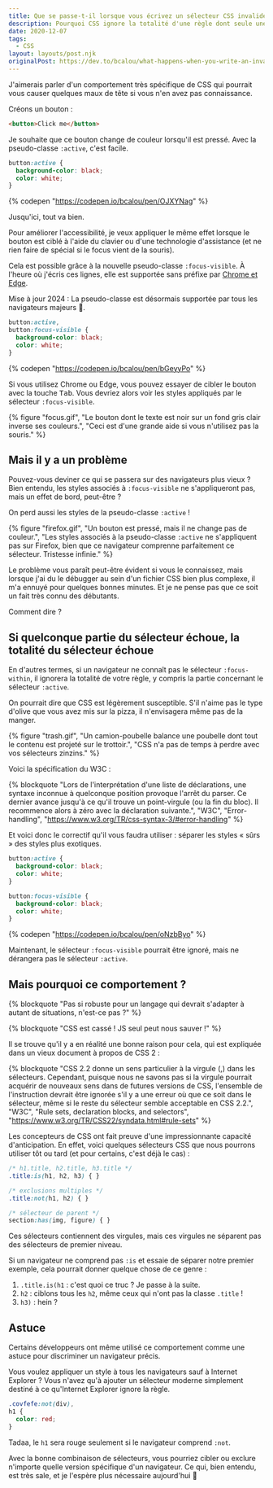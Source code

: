 ```yaml
---
title: Que se passe-t-il lorsque vous écrivez un sélecteur CSS invalide ?
description: Pourquoi CSS ignore la totalité d'une règle dont seule une partie est invalide, et comment éviter ce piège.
date: 2020-12-07
tags:
  - CSS
layout: layouts/post.njk
originalPost: https://dev.to/bcalou/what-happens-when-you-write-an-invalid-css-selector-bad-things-4734
---
```


J'aimerais parler d'un comportement très spécifique de CSS qui pourrait vous causer quelques maux de tête si vous n'en avez pas connaissance.

Créons un bouton :

```html
<button>Click me</button>
```

Je souhaite que ce bouton change de couleur lorsqu'il est pressé. Avec la pseudo-classe `:active`, c'est facile.

```css
button:active {
  background-color: black;
  color: white;
}
```

{% codepen "https://codepen.io/bcalou/pen/OJXYNag" %}

Jusqu'ici, tout va bien.

Pour améliorer l'accessibilité, je veux appliquer le même effet lorsque le bouton est ciblé à l'aide du clavier ou d'une technologie d'assistance (et ne rien faire de spécial si le focus vient de la souris).

Cela est possible grâce à la nouvelle pseudo-classe `:focus-visible`. À l'heure où j'écris ces lignes, elle est supportée sans préfixe par [Chrome et Edge](https://caniuse.com/?search=focus-visible).

<aside>Mise à jour 2024 : La pseudo-classe est désormais supportée par tous les navigateurs majeurs 🎉.</aside>

```css
button:active,
button:focus-visible {
  background-color: black;
  color: white;
}
```

{% codepen "https://codepen.io/bcalou/pen/bGeyyPo" %}

Si vous utilisez Chrome ou Edge, vous pouvez essayer de cibler le bouton avec la touche <kbd>Tab</kbd>. Vous devriez alors voir les styles appliqués par le sélecteur `:focus-visible`.

{% figure
  "focus.gif",
  "Le bouton dont le texte est noir sur un fond gris clair inverse ses couleurs.",
  "Ceci est d'une grande aide si vous n'utilisez pas la souris."
%}

## Mais il y a un problème

Pouvez-vous deviner ce qui se passera sur des navigateurs plus vieux ? Bien entendu, les styles associés à `:focus-visible` ne s'appliqueront pas, mais un effet de bord, peut-être ?

On perd aussi les styles de la pseudo-classe `:active` !

{% figure
  "firefox.gif",
  "Un bouton est pressé, mais il ne change pas de couleur.",
  "Les styles associés à la pseudo-classe <code>:active</code> ne s'appliquent pas sur Firefox, bien que ce navigateur comprenne parfaitement ce sélecteur. Tristesse infinie."
%}

Le problème vous paraît peut-être évident si vous le connaissez, mais lorsque j'ai du le débugger au sein d'un fichier CSS bien plus complexe, il m'a ennuyé pour quelques bonnes minutes. Et je ne pense pas que ce soit un fait très connu des débutants.

Comment dire ?

## Si quelconque partie du sélecteur échoue, la totalité du sélecteur échoue

En d'autres termes, si un navigateur ne connaît pas le sélecteur `:focus-within`, il ignorera la totalité de votre règle, y compris la partie concernant le sélecteur `:active`.

On pourrait dire que CSS est légèrement susceptible. S'il n'aime pas le type d'olive que vous avez mis sur la pizza, il n'envisagera même pas de la manger.

{% figure
  "trash.gif",
  "Un camion-poubelle balance une poubelle dont tout le contenu est projeté sur le trottoir.",
  "CSS n'a pas de temps à perdre avec vos sélecteurs zinzins."
%}

Voici la spécification du W3C :

{% blockquote
  "Lors de l'interprétation d'une liste de déclarations, une syntaxe inconnue à quelconque position provoque l'arrêt du parser. Ce dernier avance jusqu'à ce qu'il trouve un point-virgule (ou la fin du bloc). Il recommence alors à zéro avec la déclaration suivante.",
  "W3C",
  "Error-handling",
  "https://www.w3.org/TR/css-syntax-3/#error-handling"
%}

Et voici donc le correctif qu'il vous faudra utiliser : séparer les styles « sûrs » des styles plus exotiques.

```css
button:active {
  background-color: black;
  color: white;
}

button:focus-visible {
  background-color: black;
  color: white;
}
```

{% codepen "https://codepen.io/bcalou/pen/oNzbByo" %}

Maintenant, le sélecteur `:focus-visible` pourrait être ignoré, mais ne dérangera pas le sélecteur `:active`.

## Mais pourquoi ce comportement ?

{% blockquote "Pas si robuste pour un langage qui devrait s'adapter à autant de situations, n'est-ce pas ?" %}

{% blockquote "CSS est cassé ! JS seul peut nous sauver !" %}

Il se trouve qu'il y a en réalité une bonne raison pour cela, qui est expliquée dans un vieux document à propos de CSS 2 :

{% blockquote
  "CSS 2.2 donne un sens particulier à la virgule (,) dans les sélecteurs. Cependant, puisque nous ne savons pas si la virgule pourrait acquérir de nouveaux sens dans de futures versions de CSS, l'ensemble de l'instruction devrait être ignorée s'il y a une erreur où que ce soit dans le sélecteur, même si le reste du sélecteur semble acceptable en CSS 2.2.",
  "W3C",
  "Rule sets, declaration blocks, and selectors",
  "https://www.w3.org/TR/CSS22/syndata.html#rule-sets"
%}

Les concepteurs de CSS ont fait preuve d'une impressionnante capacité d'anticipation. En effet, voici quelques sélecteurs CSS que nous pourrons utiliser tôt ou tard (et pour certains, c'est déjà le cas) :

```css
/* h1.title, h2.title, h3.title */
.title:is(h1, h2, h3) { }

/* exclusions multiples */
.title:not(h1, h2) { }

/* sélecteur de parent */
section:has(img, figure) { }
```

Ces sélecteurs contiennent des virgules, mais ces virgules ne séparent pas des sélecteurs de premier niveau.

Si un navigateur ne comprend pas `:is` et essaie de séparer notre premier exemple, cela pourrait donner quelque chose de ce genre :

<ol>
  <li><code>.title.is(h1</code> : c'est quoi ce truc ? Je passe à la suite.</li>
  <li><code>h2</code> : ciblons tous les <code>h2</code>, même ceux qui n'ont pas la classe <code>.title</code> !</li>
  <li><code>h3)</code> : hein ?</li>
</ol>

## Astuce

Certains développeurs ont même utilisé ce comportement comme une astuce pour discriminer un navigateur précis.

Vous voulez appliquer un style à tous les navigateurs sauf à Internet Explorer ? Vous n'avez qu'à ajouter un sélecteur moderne simplement destiné à ce qu'Internet Explorer ignore la règle.

```css
.covfefe:not(div),
h1 {
  color: red;
}
```

Tadaa, le `h1` sera rouge seulement si le navigateur comprend `:not`.

Avec la bonne combinaison de sélecteurs, vous pourriez cibler ou exclure n'importe quelle version spécifique d'un navigateur. Ce qui, bien entendu, est très sale, et je l'espère plus nécessaire aujourd'hui 🙏
